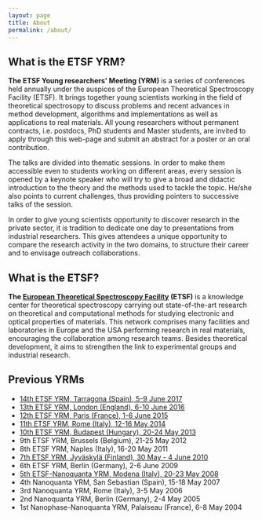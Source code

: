 ```yaml
---
layout: page
title: About
permalink: /about/
---
```


## What is the ETSF YRM?

**The ETSF Young researchers' Meeting (YRM)** is a series of conferences held
annually under the auspices of the European Theoretical Spectroscopy Facility
(ETSF). It brings together young scientists working in the field of
theoretical spectrosopy to discuss problems and recent advances in method
development, algorithms and implementations as well as applications to real
materials.
All young researchers without permanent contracts, i.e. postdocs, PhD students and
Master students, are invited to apply through this web-page and submit an
abstract for a poster or an oral contribution.

The talks are divided into thematic sessions. In order to make them accessible
even to students working on different areas, every session is opened by a
keynote speaker who will try to give a broad and didactic introduction to the theory
and the methods used to tackle the topic.
He/she also points to current challenges, thus providing pointers to successive
talks of the session.

In order to give young scientists opportunity to discover research in the
private sector, it is tradition to dedicate one day to presentations from
industrial researchers. This gives attendees a unique opportunity to compare
the research activity in the two domains, to structure their career and to
envisage outreach collaborations.

## What is the ETSF?

**The [European Theoretical Spectroscopy Facility](http://www.etsf.eu) (ETSF)**
is a knowledge center for theoretical spectroscopy carrying out
state-of-the-art research on theoretical and computational methods for studying
electronic and optical properties of materials. This network comprises many
facilities and laboratories in Europe and the USA performing research in real
materials, encouraging the collaboration among research teams. Besides
theoretical development, it aims to strengthen the link to experimental groups
and industrial research.

## Previous YRMs
* [14th ETSF YRM, Tarragona (Spain),  5-9 June 2017](https://yrm2017.github.io/)
* [13th ETSF YRM, London (England),  6-10 June 2016](https://yrm2016.github.io/)
* [12th ETSF YRM, Paris (France),  1-6 June 2015](http://etsf.polytechnique.fr/yrm2015/)
* [11th ETSF YRM, Rome (Italy),  12-16 May 2014](http://etsf_yrm2014.roma2.infn.it/home.html)
* [10th ETSF YRM, Budapest (Hungary),  20-24 May 2013](http://etsf.polytechnique.fr/yrm2013/)
* 9th ETSF YRM, Brussels (Belgium),  21-25 May 2012
* 8th ETSF YRM, Naples (Italy),  16-20 May 2011
* [7th ETSF YRM, Jyväskylä (Finland),  30 May - 4 June 2010](https://www.jyu.fi/fysiikka/en/research/conferences/yrm2010/)
* 6th ETSF YRM, Berlin (Germany),  2-6 June 2009
* [5th ETSF-Nanoquanta YRM, Modena (Italy),  20-23 May 2008](http://yrm2008.unimore.it/)
* 4th Nanoquanta YRM, San Sebastian (Spain),  15-18 May 2007
* 3rd Nanoquanta YRM, Rome (Italy),  3-5 May 2006
* 2nd Nanoquanta YRM, Berlin (Germany),  2-4 May 2005
* 1st Nanophase-Nanoquanta YRM, Palaiseau (France),  6-8 May 2004
